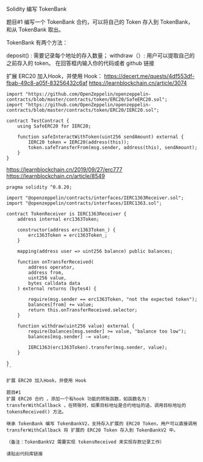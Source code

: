 Solidity 编写 TokenBank

题目#1
编写一个 TokenBank 合约，可以将自己的 Token 存入到 TokenBank， 和从 TokenBank 取出。

TokenBank 有两个方法：

deposit() : 需要记录每个地址的存入数量；
withdraw（）: 用户可以提取自己的之前存入的 token。
在回答框内输入你的代码或者 github 链接



扩展 ERC20 加入Hook，并使用 Hook：
https://decert.me/quests/4df553df-fbab-49c8-a05f-83256432c6af
https://learnblockchain.cn/article/3074
```sol
import "https://github.com/OpenZeppelin/openzeppelin-contracts/blob/master/contracts/token/ERC20/SafeERC20.sol";
import "https://github.com/OpenZeppelin/openzeppelin-contracts/blob/master/contracts/token/ERC20/IERC20.sol";

contract TestContract {
    using SafeERC20 for IERC20;

    function safeInteractWithToken(uint256 sendAmount) external {
        IERC20 token = IERC20(address(this));
        token.safeTransferFrom(msg.sender, address(this), sendAmount);
    }
}
```
https://learnblockchain.cn/2019/09/27/erc777
https://learnblockchain.cn/article/8549
```sol
pragma solidity ^0.8.20;

import "@openzeppelin/contracts/interfaces/IERC1363Receiver.sol";
import "@openzeppelin/contracts/interfaces/IERC1363.sol";

contract TokenReceiver is IERC1363Receiver {
	address internal erc1363Token;

	constructor(address erc1363Token_) {
		erc1363Token = erc1363Token_;
	}

	mapping(address user => uint256 balance) public balances;

	function onTransferReceived(
		address operator,
		address from,
		uint256 value,
		bytes calldata data
	) external returns (bytes4) {
		
		require(msg.sender == erc1363Token, "not the expected token");
		balances[from] += value;
		return this.onTransferReceived.selector;
	}

	function withdraw(uint256 value) external {
		require(balances[msg.sender] >= value, "balance too low");
		balances[msg.sender] -= value;
	
		IERC1363(erc1363Token).transfer(msg.sender, value);
	}

}
``

扩展 ERC20 加入Hook，并使用 Hook

题目#1
扩展 ERC20 合约 ，添加一个有hook 功能的转账函数，如函数名为：transferWithCallback ，在转账时，如果目标地址是合约地址的话，调用目标地址的 tokensReceived() 方法。

继承 TokenBank 编写 TokenBankV2，支持存入扩展的 ERC20 Token，用户可以直接调用 transferWithCallback 将 扩展的 ERC20 Token 存入到 TokenBankV2 中。

（备注：TokenBankV2 需要实现 tokensReceived 来实现存款记录工作）

请贴出代码库链接